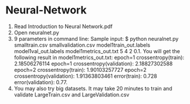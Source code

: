 # Neural-Network
1. Read Introduction to Neural Network.pdf
2. Open neuralnet.py
3. 9 parameters in command line: <train input> <validation input> <train out> <validation out> <metrics out> <num epoch> <hidden units> <init flag> <learning rate> Sample input: $ python neuralnet.py smalltrain.csv smallvalidation.csv model1train_out.labels model1val_out.labels model1metrics_out.txt 5 4 2 0.1. You will get the following result in model1metrics_out.txt: epoch=1 crossentropy(train): 2.18506276114 epoch=1 crossentropy(validation): 2.18827302588 epoch=2 crossentropy(train): 1.90103257727 epoch=2 crossentropy(validation): 1.91363803461 error(train): 0.728 error(validation): 0.77.
4. You may also try big datasets. It may take 20 minutes to train and validate LargeTrain.csv and LargeValidation.csv
